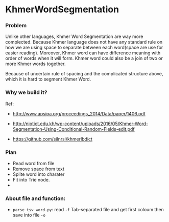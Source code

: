 # KhmerWordSegmentation

### Problem
Unlike other languages, Khmer Word Segmentation are way more complected.
Because Khmer language does not have any standard rule on how we are using space to separate between each word(space are use for easier reading). Moreover, Khmer word can have difference meaning with order of words when it will form. Khmer word could also be a join of two or more Khmer words together.


Because of uncertain rule of spacing and the complicated structure above, which it is hard to segment Khmer Word.

### Why we build it?


Ref:

- http://www.apsipa.org/proceedings_2014/Data/paper/1406.pdf

- http://niptict.edu.kh/wp-content/uploads/2016/05/Khmer-Word-Segmentation-Using-Conditional-Random-Fields-edit.pdf

- https://github.com/silnrsi/khmerlbdict

### Plan
- Read word from file
- Remove space from text
- Splite word into charater
- Fit into Trie node.
-


### About file and function:

- `parse_tsv_word.py`: read `-f` Tab-separated file and get first coloum then save into file `-o`
